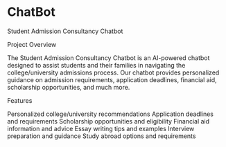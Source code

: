 # ChatBot
Student Admission Consultancy Chatbot

Project Overview

The Student Admission Consultancy Chatbot is an AI-powered chatbot designed to assist students and their families in navigating the college/university admissions process. Our chatbot provides personalized guidance on admission requirements, application deadlines, financial aid, scholarship opportunities, and much more.

Features

Personalized college/university recommendations
Application deadlines and requirements
Scholarship opportunities and eligibility
Financial aid information and advice
Essay writing tips and examples
Interview preparation and guidance
Study abroad options and requirements
